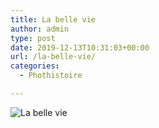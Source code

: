 ```yaml
---
title: La belle vie
author: admin
type: post
date: 2019-12-13T10:31:03+00:00
url: /la-belle-vie/
categories:
  - Phothistoire

---
```

![La belle vie](./D200_20080504_133934-05052008.jpg)